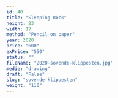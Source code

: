 ```yaml
---
id: 40
title: "Sleeping Rock"
height: 23
width: 17
method: "Pencil on paper"
year: 2020
price: "600"
exPrice: "550"
status: ""
fileName: "2020-sovende-klippesten.jpg"
medie: "drawing"
draft: "False"
slug: "sovende-klippesten"
weight: "110"
---
```

